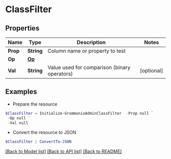 # ClassFilter
## Properties

Name | Type | Description | Notes
------------ | ------------- | ------------- | -------------
**Prop** | **String** | Column name or property to test | 
**Op** | [**Op**](Op.md) |  | 
**Val** | **String** | Value used for comparison (binary operators) | [optional] 

## Examples

- Prepare the resource
```powershell
$ClassFilter = Initialize-GrommunioAdminClassFilter  -Prop null `
 -Op null `
 -Val null
```

- Convert the resource to JSON
```powershell
$ClassFilter | ConvertTo-JSON
```

[[Back to Model list]](../README.md#documentation-for-models) [[Back to API list]](../README.md#documentation-for-api-endpoints) [[Back to README]](../README.md)

